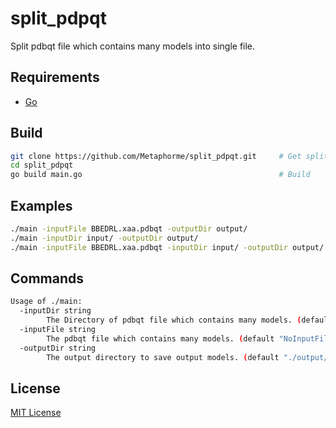 # split_pdpqt
Split pdbqt file which contains many models into single file.


## Requirements
- [Go](https://go.dev/)


## Build
```bash
git clone https://github.com/Metaphorme/split_pdpqt.git     # Get split_pdpqt
cd split_pdpqt
go build main.go                                            # Build
```


## Examples
```bash
./main -inputFile BBEDRL.xaa.pdbqt -outputDir output/
./main -inputDir input/ -outputDir output/
./main -inputFile BBEDRL.xaa.pdbqt -inputDir input/ -outputDir output/
```


## Commands
```bash
Usage of ./main:
  -inputDir string
    	The Directory of pdbqt file which contains many models. (default "NoInputDir")
  -inputFile string
    	The pdbqt file which contains many models. (default "NoInputFile")
  -outputDir string
    	The output directory to save output models. (default "./output/")
```


## License
[MIT License](https://github.com/Metaphorme/split_pdpqt/blob/main/LICENSE)
